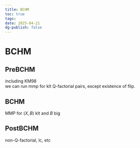 ```yaml
---
title: BCHM
toc: true
tags: 
date: 2025-04-21
dg-publish: false
---
```

# BCHM

## PreBCHM

including KM98  
 we can run mmp for klt Q-factorial pairs, except existence of flip.

## BCHM

MMP for $(X,B)$ klt and $B$ big

## PostBCHM

non-Q-factorial, lc, etc
